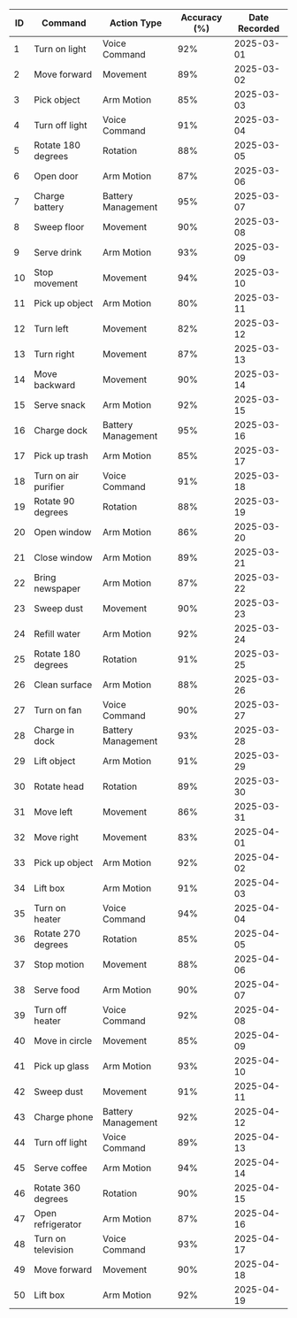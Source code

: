  ID  | Command            | Action Type       | Accuracy (%) | Date Recorded  |
|-----|--------------------|-------------------|--------------|----------------|
| 1   | Turn on light       | Voice Command     | 92%          | 2025-03-01     |
| 2   | Move forward        | Movement          | 89%          | 2025-03-02     |
| 3   | Pick object         | Arm Motion        | 85%          | 2025-03-03     |
| 4   | Turn off light      | Voice Command     | 91%          | 2025-03-04     |
| 5   | Rotate 180 degrees  | Rotation          | 88%          | 2025-03-05     |
| 6   | Open door           | Arm Motion        | 87%          | 2025-03-06     |
| 7   | Charge battery      | Battery Management| 95%          | 2025-03-07     |
| 8   | Sweep floor         | Movement          | 90%          | 2025-03-08     |
| 9   | Serve drink         | Arm Motion        | 93%          | 2025-03-09     |
| 10  | Stop movement       | Movement          | 94%          | 2025-03-10     |
| 11  | Pick up object      | Arm Motion        | 80%          | 2025-03-11     |
| 12  | Turn left           | Movement          | 82%          | 2025-03-12     |
| 13  | Turn right          | Movement          | 87%          | 2025-03-13     |
| 14  | Move backward       | Movement          | 90%          | 2025-03-14     |
| 15  | Serve snack         | Arm Motion        | 92%          | 2025-03-15     |
| 16  | Charge dock         | Battery Management| 95%          | 2025-03-16     |
| 17  | Pick up trash       | Arm Motion        | 85%          | 2025-03-17     |
| 18  | Turn on air purifier| Voice Command     | 91%          | 2025-03-18     |
| 19  | Rotate 90 degrees   | Rotation          | 88%          | 2025-03-19     |
| 20  | Open window         | Arm Motion        | 86%          | 2025-03-20     |
| 21  | Close window        | Arm Motion        | 89%          | 2025-03-21     |
| 22  | Bring newspaper     | Arm Motion        | 87%          | 2025-03-22     |
| 23  | Sweep dust          | Movement          | 90%          | 2025-03-23     |
| 24  | Refill water        | Arm Motion        | 92%          | 2025-03-24     |
| 25  | Rotate 180 degrees  | Rotation          | 91%          | 2025-03-25     |
| 26  | Clean surface       | Arm Motion        | 88%          | 2025-03-26     |
| 27  | Turn on fan         | Voice Command     | 90%          | 2025-03-27     |
| 28  | Charge in dock      | Battery Management| 93%          | 2025-03-28     |
| 29  | Lift object         | Arm Motion        | 91%          | 2025-03-29     |
| 30  | Rotate head         | Rotation          | 89%          | 2025-03-30     |
| 31  | Move left           | Movement          | 86%          | 2025-03-31     |
| 32  | Move right          | Movement          | 83%          | 2025-04-01     |
| 33  | Pick up object      | Arm Motion        | 92%          | 2025-04-02     |
| 34  | Lift box            | Arm Motion        | 91%          | 2025-04-03     |
| 35  | Turn on heater      | Voice Command     | 94%          | 2025-04-04     |
| 36  | Rotate 270 degrees  | Rotation          | 85%          | 2025-04-05     |
| 37  | Stop motion         | Movement          | 88%          | 2025-04-06     |
| 38  | Serve food          | Arm Motion        | 90%          | 2025-04-07     |
| 39  | Turn off heater     | Voice Command     | 92%          | 2025-04-08     |
| 40  | Move in circle      | Movement          | 85%          | 2025-04-09     |
| 41  | Pick up glass       | Arm Motion        | 93%          | 2025-04-10     |
| 42  | Sweep dust          | Movement          | 91%          | 2025-04-11     |
| 43  | Charge phone        | Battery Management| 92%          | 2025-04-12     |
| 44  | Turn off light      | Voice Command     | 89%          | 2025-04-13     |
| 45  | Serve coffee        | Arm Motion        | 94%          | 2025-04-14     |
| 46  | Rotate 360 degrees  | Rotation          | 90%          | 2025-04-15     |
| 47  | Open refrigerator   | Arm Motion        | 87%          | 2025-04-16     |
| 48  | Turn on television  | Voice Command     | 93%          | 2025-04-17     |
| 49  | Move forward        | Movement          | 90%          | 2025-04-18     |
| 50  | Lift box            | Arm Motion        | 92%          | 2025-04-19     |
